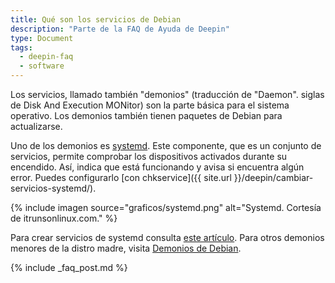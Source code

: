 ```yaml
---
title: Qué son los servicios de Debian
description: "Parte de la FAQ de Ayuda de Deepin"
type: Document
tags:
  - deepin-faq
  - software
---
```


Los servicios, llamado también "demonios" (traducción de "Daemon". siglas de Disk And Execution MONitor) son la parte básica para el sistema operativo. Los demonios también tienen paquetes de Debian para actualizarse.

Uno de los demonios es [systemd](https://en.wikipedia.org/wiki/Systemd). Este componente, que es un conjunto de servicios, permite comprobar los dispositivos activados durante su encendido. Así, indica que está funcionando y avisa si encuentra algún error. Puedes configurarlo [con chkservice]({{ site.url }}/deepin/cambiar-servicios-systemd/).

{% include imagen source="graficos/systemd.png" alt="Systemd. Cortesía de itrunsonlinux.com." %}

Para crear servicios de systemd consulta [este artículo](https://www.redeszone.net/2017/09/02/crear-servicios-daemon-ubuntu-systemd/). Para otros demonios menores de la distro madre, visita [Demonios de Debian](https://wiki.debian.org/es/Daemon#Demonios_de_Debian).

{% include _faq_post.md %}

